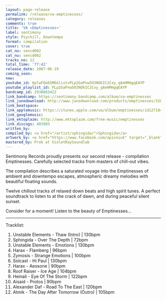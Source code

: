 ```yaml
---
layout: page-release
permalink: /release/va-emptinesses/
category: releases
comments: true
title: 'VA «Emptinesses»'
label: sentimony
style: Psychill, Downtempo
format: compilation
cover: true
cat_no: sencd002
cat_nu: sencd002
tracks_no: 12
total_time: '77:42'
release_date: 2007-06-19
coming_soon: 
new: 
youtube_id: 6plwFQo6SME&list=PLp2GaPnw5O3NOkIC2Cxy_qAeHMmgqEAYP
youtube_playlist_id: PLp2GaPnw5O3NOkIC2Cxy_qAeHMmgqEAYP
bandcamp_id: 2938863422
link_bandcamp: https://sentimony.bandcamp.com/album/va-emptinesses
link_junodownload: http://www.junodownload.com/products/emptinesses/1507876-02
link_beatspace: 
link_applemusic: https://itunes.apple.com/ua/album/emptinesses/id1271845181?l=uk
link_googlemusic: 
link_ektoplazm: http://www.ektoplazm.com/free-music/emptinesses
link_discogs: 403903
written_by: 
compiled_by: <a href="/artist/sphingida/">Sphingida</a>
artwork_by: <a href="https://www.facebook.com/apivniuk" target="_blank" rel="noopener">Anton Pivniuk</a>
mastered_by: Prok at VioletRaySoundlab
---
```


Sentimony Records proudly presents our second release - compilation Emptinesses. Carefully selected tracks from masters of chill-out vibes.

The compilation describes a saturated voyage into the Emptinesses of ambient and downtempo escapes, atmospheric dreamy melodies with beautiful floating sounds.

Twelve chillout tracks of relaxed down beats and high spirit tunes. A perfect soundtrack to listen to at the crack of dawn, and during peaceful silent sunset.

Consider for a moment! Listen to the beauty of Emptinesses...

---
Tracklist:

01. Unstable Elements - Thaw (Intro) \| 130bpm
02. Sphingida - Over The Depth \| 72bpm
03. Unstable Elements - Emotions \| 130bpm
04. Harax - Flamberg \| 96bpm
05. Zymosis - Strange Emotions \| 100bpm
06. Solcast - Hi Paul \| 130bpm
07. Harax - Aessone \| 90bpm
08. Roof Raiser - Ice Age \| 104bpm
09. Heinali - Eye Of The Storm \| 122bpm
10. Aisaid - Protos \| 90bpm
11. Alexander Daf - Road To The East \| 120bpm
12. Atmik - The Day After Tomorrow (Outro) \| 105bpm
